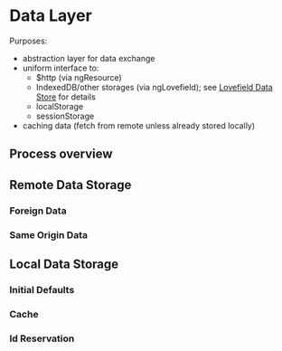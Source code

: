 # Data Layer

Purposes:
 * abstraction layer for data exchange
 * uniform interface to:
   - $http (via ngResource)
   - IndexedDB/other storages (via ngLovefield); see [Lovefield Data Store](https://github.com/google/lovefield/blob/master/docs/spec/02_data_store.md) for details 
   - localStorage
   - sessionStorage
 * caching data (fetch from remote unless already stored locally)

## Process overview



## Remote Data Storage

### Foreign Data

### Same Origin Data

## Local Data Storage

### Initial Defaults

### Cache

### Id Reservation

